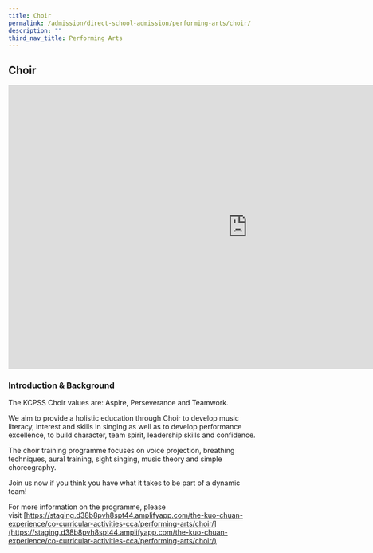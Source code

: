 ```yaml
---
title: Choir
permalink: /admission/direct-school-admission/performing-arts/choir/
description: ""
third_nav_title: Performing Arts
---
```

## Choir

<iframe allowfullscreen="true" height="569" width="960" frameborder="0" src="https://docs.google.com/presentation/d/e/2PACX-1vT73EwpOUVHyM9jb9TKWNXJl5wbmWAz6a4379dGp0PDjasu4xCyrAL_dcxGsm8hkFp2zpWKOi_t95RV/embed?start=true&amp;loop=true&amp;delayms=3000"></iframe>

### Introduction &amp; Background


The KCPSS Choir values are: Aspire, Perseverance and Teamwork.

We aim to provide a holistic education through Choir to develop music literacy, interest and skills in singing as well as to develop performance excellence, to build character, team spirit, leadership skills and confidence.

The choir training programme focuses on voice projection, breathing techniques, aural training, sight singing, music theory and simple choreography.

Join us now if you think you have what it takes to be part of a dynamic team!

For more information on the programme, please visit&nbsp;[https://staging.d38b8pvh8spt44.amplifyapp.com/the-kuo-chuan-experience/co-curricular-activities-cca/performing-arts/choir/](https://staging.d38b8pvh8spt44.amplifyapp.com/the-kuo-chuan-experience/co-curricular-activities-cca/performing-arts/choir/)